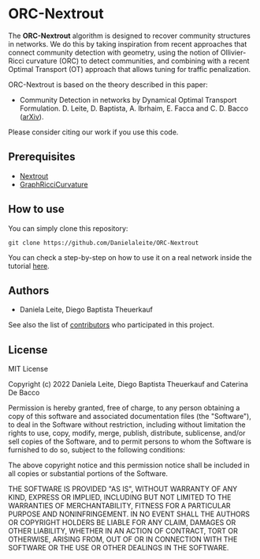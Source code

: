 # ORC-Nextrout

The **ORC-Nextrout** algorithm is designed to recover community structures in networks. We do this by taking inspiration from recent approaches that connect community detection with geometry, using the notion of Ollivier-Ricci curvature (ORC) to detect communities, and combining with a recent Optimal Transport (OT) approach that allows tuning for traffic penalization.


ORC-Nextrout is based on the theory described in this paper:

- Community Detection in networks by Dynamical Optimal Transport Formulation. D. Leite, D. Baptista, A. Ibrhaim, E. Facca and C. D. Bacco ([arXiv](https://arxiv.org/abs/2205.08468)).

Please consider citing our work if you use this code.

## Prerequisites

- [Nextrout](https://github.com/Danielaleite/Nextrout)
- [GraphRicciCurvature](https://github.com/saibalmars/GraphRicciCurvature)


## How to use

You can simply clone this repository:

```
git clone https://github.com/Danielaleite/ORC-Nextrout
```

You can check a step-by-step on how to use it on a real network inside the tutorial [here](https://github.com/Danielaleite/ORC-Nextrout/blob/main/code/tutorial.ipynb).

## Authors

* Daniela Leite, Diego Baptista Theuerkauf 

See also the list of [contributors](https://github.com/Danielaleite/ORC-Nextrout/graphs/contributors) who participated in this project.

## License

MIT License

Copyright (c) 2022 Daniela Leite, Diego Baptista Theuerkauf and Caterina De Bacco

Permission is hereby granted, free of charge, to any person obtaining a copy
of this software and associated documentation files (the "Software"), to deal
in the Software without restriction, including without limitation the rights
to use, copy, modify, merge, publish, distribute, sublicense, and/or sell
copies of the Software, and to permit persons to whom the Software is
furnished to do so, subject to the following conditions:

The above copyright notice and this permission notice shall be included in all
copies or substantial portions of the Software.

THE SOFTWARE IS PROVIDED "AS IS", WITHOUT WARRANTY OF ANY KIND, EXPRESS OR
IMPLIED, INCLUDING BUT NOT LIMITED TO THE WARRANTIES OF MERCHANTABILITY,
FITNESS FOR A PARTICULAR PURPOSE AND NONINFRINGEMENT. IN NO EVENT SHALL THE
AUTHORS OR COPYRIGHT HOLDERS BE LIABLE FOR ANY CLAIM, DAMAGES OR OTHER
LIABILITY, WHETHER IN AN ACTION OF CONTRACT, TORT OR OTHERWISE, ARISING FROM,
OUT OF OR IN CONNECTION WITH THE SOFTWARE OR THE USE OR OTHER DEALINGS IN THE
SOFTWARE.